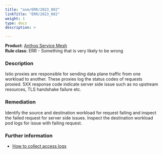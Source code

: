 ```yaml
---
title: "asm/ERR/2023_002"
linkTitle: "ERR/2023_002"
weight: 1
type: docs
description: >

---
```


**Product**: [Anthos Service Mesh](https://cloud.google.com/anthos)\
**Rule class**: ERR - Something that is very likely to be wrong


### Description

Istio proxies are responsible for sending data plane traffic from one
workload to another. These proxies log the status codes of requests proxied.
5XX response code indicate server side issue such as no upstream resources,
TLS handshake failure etc.

### Remediation

Identify the source and destination workload for request failing and inspect the failed request for server side issues.
Inspect the destination workload pod logs for issue with failing request.

### Further information

- [How to collect access logs ](https://cloud.google.com/service-mesh/docs/troubleshooting/troubleshoot-collect-logs)
